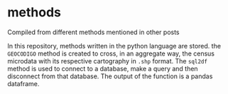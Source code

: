 # methods
 Compiled from different methods mentioned in other posts


In this repository, methods written in the python language are stored. the `GEOCODIGO` method is created to cross, in an aggregate way, the census microdata with its respective cartography in `.shp` format.
The `sql2df` method is used to connect to a database, make a query and then disconnect from that database. The output of the function is a pandas dataframe.